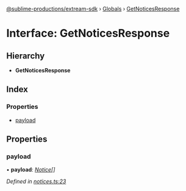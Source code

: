 [@sublime-productions/extream-sdk](../README.md) › [Globals](../globals.md) › [GetNoticesResponse](getnoticesresponse.md)

# Interface: GetNoticesResponse

## Hierarchy

* **GetNoticesResponse**

## Index

### Properties

* [payload](getnoticesresponse.md#payload)

## Properties

###  payload

• **payload**: *[Notice](notice.md)[]*

*Defined in [notices.ts:23](https://github.com/Extream-SaaS/ex-sdk/blob/849839b/src/notices.ts#L23)*
